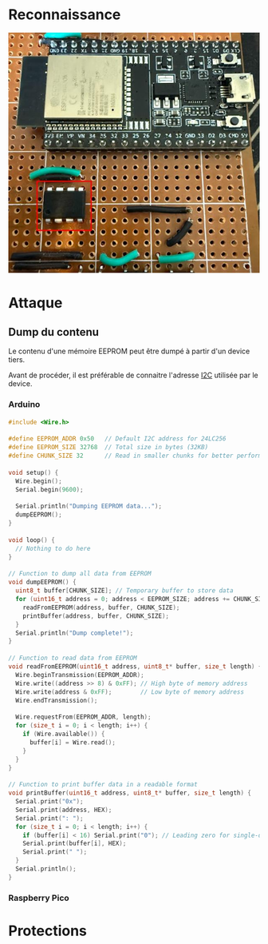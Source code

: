 # Reconnaissance

![Memoire EEPROM](medias/attack_24lc256/recon.png)

# Attaque

## Dump du contenu

Le contenu d'une mémoire EEPROM peut être dumpé à partir d'un device tiers.

Avant de procéder, il est préférable de connaitre l'adresse [I2C](i2c) utilisée par le device.

### Arduino

```C
#include <Wire.h>

#define EEPROM_ADDR 0x50   // Default I2C address for 24LC256
#define EEPROM_SIZE 32768  // Total size in bytes (32KB)
#define CHUNK_SIZE 32      // Read in smaller chunks for better performance

void setup() {
  Wire.begin();
  Serial.begin(9600);

  Serial.println("Dumping EEPROM data...");
  dumpEEPROM();
}

void loop() {
  // Nothing to do here
}

// Function to dump all data from EEPROM
void dumpEEPROM() {
  uint8_t buffer[CHUNK_SIZE]; // Temporary buffer to store data
  for (uint16_t address = 0; address < EEPROM_SIZE; address += CHUNK_SIZE) {
    readFromEEPROM(address, buffer, CHUNK_SIZE);
    printBuffer(address, buffer, CHUNK_SIZE);
  }
  Serial.println("Dump complete!");
}

// Function to read data from EEPROM
void readFromEEPROM(uint16_t address, uint8_t* buffer, size_t length) {
  Wire.beginTransmission(EEPROM_ADDR);
  Wire.write((address >> 8) & 0xFF); // High byte of memory address
  Wire.write(address & 0xFF);        // Low byte of memory address
  Wire.endTransmission();

  Wire.requestFrom(EEPROM_ADDR, length);
  for (size_t i = 0; i < length; i++) {
    if (Wire.available()) {
      buffer[i] = Wire.read();
    }
  }
}

// Function to print buffer data in a readable format
void printBuffer(uint16_t address, uint8_t* buffer, size_t length) {
  Serial.print("0x");
  Serial.print(address, HEX);
  Serial.print(": ");
  for (size_t i = 0; i < length; i++) {
    if (buffer[i] < 16) Serial.print("0"); // Leading zero for single-digit hex values
    Serial.print(buffer[i], HEX);
    Serial.print(" ");
  }
  Serial.println();
}
```

### Raspberry Pico

# Protections
